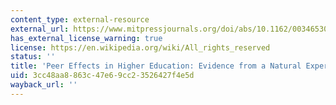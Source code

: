 ```yaml
---
content_type: external-resource
external_url: https://www.mitpressjournals.org/doi/abs/10.1162/003465303762687677
has_external_license_warning: true
license: https://en.wikipedia.org/wiki/All_rights_reserved
status: ''
title: 'Peer Effects in Higher Education: Evidence from a Natural Experiment'
uid: 3cc48aa8-863c-47e6-9cc2-3526427f4e5d
wayback_url: ''
---
```

